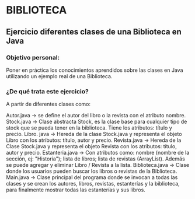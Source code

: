 # BIBLIOTECA

## Ejercicio diferentes clases de una Biblioteca en Java

### Objetivo personal:

Poner en práctica los conocimientos aprendidos sobre las clases en Java utilizando un ejemplo real de una Biblioteca.

### ¿De qué trata este ejercicio?

A partir de diferentes clases como: 

Autor.java -> se define el autor del libro o la revista con el atributo nombre.
Stock.java -> Clase abstracta Stock, es la clase base para cualquier tipo de stock que se pueda tener en la biblioteca. Tiene los atributos: título y precio.
Libro. java -> Hereda de la clase Stock.java y representa el objeto Libro con los atributos: título, autor y precio.
Revista.java -> Hereda de la Clase Stock.java y representa el objeto Revista con los atributos: título, autor y precio.
Estanteria.java -> Con atributos como: nombre (nombre de la sección, ej: "Historia"); lista de libros; lista de revistas (ArrayList). Además se puede agregar y eliminar Libro / Revista a la lista.
Biblioteca.java -> Clase donde los usuarios pueden buscar los libros o revistas de la Biblioteca.
Main.java -> Clase principal del programa donde se invocan a todas las clases y se crean los autores, libros, revistas, estanterías y la biblioteca, para finalmente mostrar todas las estanterías y sus libros.
